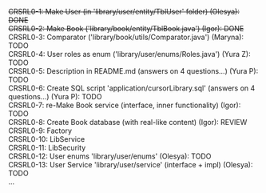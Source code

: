 ~~CRSRL0-1: Make User (in 'library/user/entity/TblUser' folder) (Olesya): DONE~~ <br />
~~CRSRL0-2: Make Book ('library/book/entity/TblBook.java') (Igor): DONE~~ <br />
CRSRL0-3: Comparator ('library/book/utils/Comparator.java') (Maryna): TODO <br />
CRSRL0-4: User roles as enum ('library/user/enums/Roles.java') (Yura Z): TODO <br />
CRSRL0-5: Description in README.md (answers on 4 questions...) (Yura P): TODO <br />
CRSRL0-6: Create SQL script 'application/cursorLibrary.sql' (answers on 4 questions...) (Yura P): TODO <br />
CRSRL0-7: re-Make Book service (interface, inner functionality) (Igor): TODO <br />
CRSRL0-8: Create Book database (with real-like content) (Igor): REVIEW <br />
CRSRL0-9: Factory <br />
CRSRL0-10: LibService <br />
CRSRL0-11: LibSecurity <br />
CRSRL0-12: User enums 'library/user/enums' (Olesya): TODO <br />
CRSRL0-13: User Service 'library/user/service' (interface + impl) (Olesya): TODO <br />
...